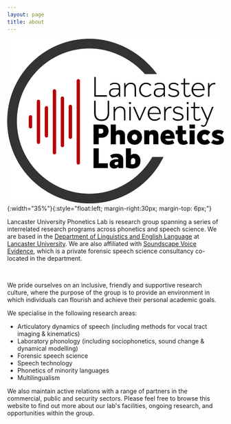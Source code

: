 ```yaml
---
layout: page
title: about
---
```


![logo](img/logo.jpg){:width="35%"}{:style="float:left; margin-right:30px; margin-top: 6px;"}

Lancaster University Phonetics Lab is research group spanning a series of interrelated research programs across phonetics and speech science. We are based in the [Department of Linguistics and English Language](https://www.lancaster.ac.uk/linguistics/) at [Lancaster University](https://www.lancaster.ac.uk). We are also affiliated with [Soundscape Voice Evidence](https://soundscapevoice.com), which is a private forensic speech science consultancy co-located in the department.

<br>

We pride ourselves on an inclusive, friendly and supportive research culture, where the purpose of the group is to provide an environment in which individuals can flourish and achieve their personal academic goals.

We specialise in the following research areas:

* Articulatory dynamics of speech (including methods for vocal tract imaging & kinematics)
* Laboratory phonology (including sociophonetics, sound change & dynamical modelling)
* Forensic speech science
* Speech technology
* Phonetics of minority languages
* Multilingualism

We also maintain active relations with a range of partners in the commercial, public and security sectors. Please feel free to browse this website to find out more about our lab's facilities, ongoing research, and opportunities within the group.